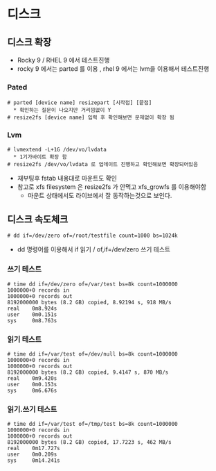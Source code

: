 # 디스크
## 디스크 확장
* Rocky 9 / RHEL 9 에서 테스트진행
* rocky 9 에서는 parted 를 이용 , rhel 9 에서는 lvm을 이용해서 테스트진행
### Pated
```
# parted [device name] resizepart [시작점] [끝점]
  * 확인하는 질문이 나오지만 거리낌없이 Y
# resize2fs [device name] 입력 후 확인해보면 문제없이 확장 됨
```
### Lvm
```
# lvmextend -L+1G /dev/vo/lvdata
  * 1기가바이트 확장 함
# resize2fs /dev/vo/lvdata 로 업데이트 진행하고 확인해보면 확장되어있음
```
* 재부팅후 fstab 내용대로 마운트도 확인
* 참고로 xfs filesystem 은 resize2fs 가 안먹고 xfs_growfs 를 이용해야함
  * 마운트 상태에서도 라이브에서 잘 동작하는것으로 보인다.


## 디스크 속도체크
```
# dd if=/dev/zero of=/root/testfile count=1000 bs=1024k
```
* dd 명령어를 이용해서 if 읽기 /  of,if=/dev/zero  쓰기 테스트

### 쓰기 테스트
```
# time dd if=/dev/zero of=/var/test bs=8k count=1000000 
1000000+0 records in
1000000+0 records out
8192000000 bytes (8.2 GB) copied, 8.92194 s, 918 MB/s
real    0m8.924s
user    0m0.151s
sys     0m8.763s
```
### 읽기 테스트
```
# time dd if=/var/test of=/dev/null bs=8k count=1000000 
1000000+0 records in
1000000+0 records out
8192000000 bytes (8.2 GB) copied, 9.4147 s, 870 MB/s
real    0m9.420s
user    0m0.153s
sys     0m6.676s
```
### 읽기.쓰기 테스트 
```
# time dd if=/var/test of=/tmp/test bs=8k count=1000000 
1000000+0 records in
1000000+0 records out
8192000000 bytes (8.2 GB) copied, 17.7223 s, 462 MB/s
real    0m17.727s
user    0m0.209s
sys     0m14.241s
```
